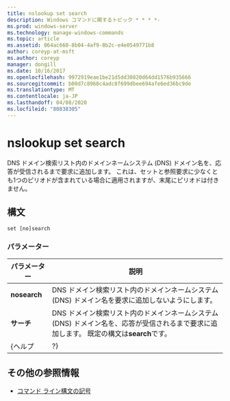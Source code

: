 ```yaml
---
title: nslookup set search
description: Windows コマンドに関するトピック * * * *-
ms.prod: windows-server
ms.technology: manage-windows-commands
ms.topic: article
ms.assetid: 064ac660-8b04-4af9-8b2c-e4e0549771b8
author: coreyp-at-msft
ms.author: coreyp
manager: dongill
ms.date: 10/16/2017
ms.openlocfilehash: 9972919eae1be21d5dd30820d64dd1576b935666
ms.sourcegitcommit: b00d7c8968c4adc8f699dbee694afe6ed36bc9de
ms.translationtype: MT
ms.contentlocale: ja-JP
ms.lasthandoff: 04/08/2020
ms.locfileid: "80838305"
---
```

# <a name="nslookup-set-search"></a>nslookup set search



DNS ドメイン検索リスト内のドメインネームシステム (DNS) ドメイン名を、応答が受信されるまで要求に追加します。 これは、セットと参照要求に少なくとも1つのピリオドが含まれている場合に適用されますが、末尾にピリオドは付きません。

## <a name="syntax"></a>構文

```
set [no]search
```

### <a name="parameters"></a>パラメーター

|  パラメーター   |                                                                          説明                                                                          |
|--------------|---------------------------------------------------------------------------------------------------------------------------------------------------------------|
| **nosearch** |                            DNS ドメイン検索リスト内のドメインネームシステム (DNS) ドメイン名を要求に追加しないようにします。                            |
|  **サーチ**  | DNS ドメイン検索リスト内のドメインネームシステム (DNS) ドメイン名を、応答が受信されるまで要求に追加します。 既定の構文は**search**です。 |
|    {ヘルプ     |                                                                              ?}                                                                               |

## <a name="additional-references"></a>その他の参照情報

- [コマンド ライン構文の記号](command-line-syntax-key.md)